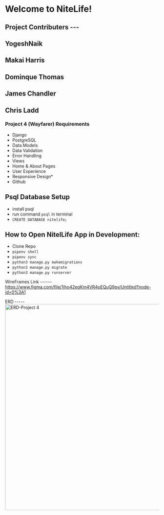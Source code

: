 # Welcome to NiteLife!

## **Project Contributers ---**

## YogeshNaik
## Makai Harris
## Dominque Thomas
## James Chandler
## Chris Ladd

### **Project 4 (Wayfarer) Requirements**

- Django
- PostgreSQL
- Data Models
- Data Validation
- Error Handling
- Views
- Home & About Pages
- User Experience
- Responsive Design*
- Github


## Psql Database Setup
* install psql
* run command `psql` in terminal
* `CREATE DATABASE nitelife;`


## How to Open NitelLife App in Development:

 * Clone Repo
 * `pipenv shell`
 * `pipenv sync`
 * `python3 manage.py makemigrations`
 * `python3 manage.py migrate`
 * `python3 manage.py runserver`

WireFrames Link ------
https://www.figma.com/file/1jho42egKm4VR4oEQuQ9pv/Untitled?node-id=0%3A1

ERD -----<img width="673" alt="ERD-Project 4" src="https://user-images.githubusercontent.com/12414199/139543451-4da3b3e9-73f6-4949-8163-40f8e0b2a473.png">